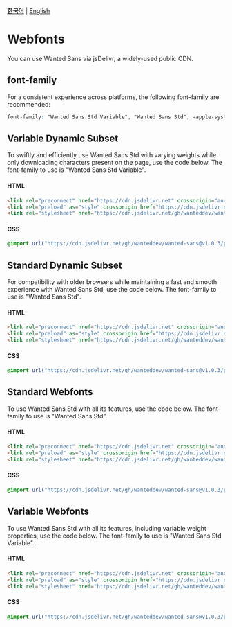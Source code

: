 [**한국어**](./README.md) | [English](./README-EN.md)

# Webfonts

You can use Wanted Sans via jsDelivr, a widely-used public CDN.

## font-family

For a consistent experience across platforms, the following font-family are recommended:

```css
font-family: "Wanted Sans Std Variable", "Wanted Sans Std", -apple-system, BlinkMacSystemFont, system-ui, "Segoe UI", Roboto, "Helvetica Neue", "Apple Color Emoji", "Segoe UI Emoji", "Segoe UI Symbol", sans-serif;
```

## Variable Dynamic Subset

To swiftly and efficiently use Wanted Sans Std with varying weights while only downloading characters present on the page, use the code below. The font-family to use is "Wanted Sans Std Variable".

#### HTML

```html
<link rel="preconnect" href="https://cdn.jsdelivr.net" crossorigin="anonymous" />
<link rel="preload" as="style" crossorigin href="https://cdn.jsdelivr.net/gh/wanteddev/wanted-sans@v1.0.3/packages/wanted-sans-std/fonts/webfonts/variable/split/WantedSansStdVariable.min.css" />
<link rel="stylesheet" href="https://cdn.jsdelivr.net/gh/wanteddev/wanted-sans@v1.0.3/packages/wanted-sans-std/fonts/webfonts/variable/split/WantedSansStdVariable.min.css" />
```

#### CSS

```css
@import url("https://cdn.jsdelivr.net/gh/wanteddev/wanted-sans@v1.0.3/packages/wanted-sans-std/fonts/webfonts/variable/split/WantedSansStdVariable.min.css");
```

## Standard Dynamic Subset

For compatibility with older browsers while maintaining a fast and smooth experience with Wanted Sans Std, use the code below. The font-family to use is "Wanted Sans Std".

#### HTML

```html
<link rel="preconnect" href="https://cdn.jsdelivr.net" crossorigin="anonymous" />
<link rel="preload" as="style" crossorigin href="https://cdn.jsdelivr.net/gh/wanteddev/wanted-sans@v1.0.3/packages/wanted-sans-std/fonts/webfonts/static/split/WantedSansStd.min.css" />
<link rel="stylesheet" href="https://cdn.jsdelivr.net/gh/wanteddev/wanted-sans@v1.0.3/packages/wanted-sans-std/fonts/webfonts/static/split/WantedSansStd.min.css" />
```

#### CSS

```css
@import url("https://cdn.jsdelivr.net/gh/wanteddev/wanted-sans@v1.0.3/packages/wanted-sans-std/fonts/webfonts/static/split/WantedSansStd.min.css");
```

## Standard Webfonts

To use Wanted Sans Std with all its features, use the code below. The font-family to use is "Wanted Sans Std".

#### HTML

```html
<link rel="preconnect" href="https://cdn.jsdelivr.net" crossorigin="anonymous" />
<link rel="preload" as="style" crossorigin href="https://cdn.jsdelivr.net/gh/wanteddev/wanted-sans@v1.0.3/packages/wanted-sans-std/fonts/webfonts/static/complete/WantedSansStd.min.css" />
<link rel="stylesheet" href="https://cdn.jsdelivr.net/gh/wanteddev/wanted-sans@v1.0.3/packages/wanted-sans-std/fonts/webfonts/static/complete/WantedSansStd.min.css" />
```

#### CSS

```css
@import url("https://cdn.jsdelivr.net/gh/wanteddev/wanted-sans@v1.0.3/packages/wanted-sans-std/fonts/webfonts/static/complete/WantedSansStd.min.css");
```

## Variable Webfonts

To use Wanted Sans Std with all its features, including variable weight properties, use the code below. The font-family to use is "Wanted Sans Std Variable".

#### HTML

```html
<link rel="preconnect" href="https://cdn.jsdelivr.net" crossorigin="anonymous" />
<link rel="preload" as="style" crossorigin href="https://cdn.jsdelivr.net/gh/wanteddev/wanted-sans@v1.0.3/packages/wanted-sans-std/fonts/webfonts/variable/complete/WantedSansStdVariable.min.css" />
<link rel="stylesheet" href="https://cdn.jsdelivr.net/gh/wanteddev/wanted-sans@v1.0.3/packages/wanted-sans-std/fonts/webfonts/variable/complete/WantedSansStdVariable.min.css" />
```

#### CSS

```css
@import url("https://cdn.jsdelivr.net/gh/wanteddev/wanted-sans@v1.0.3/packages/wanted-sans-std/fonts/webfonts/variable/complete/WantedSansStdVariable.min.css");
```
